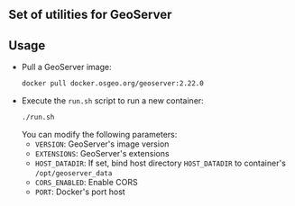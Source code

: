 Set of utilities for GeoServer
----

## Usage
- Pull a GeoServer image:
  ```sh
  docker pull docker.osgeo.org/geoserver:2.22.0
  ```
- Execute the `run.sh` script to run a new container:
  ```sh
  ./run.sh
  ```
  You can modify the following parameters:
  + `VERSION`: GeoServer's image version
  + `EXTENSIONS`: GeoServer's extensions
  + `HOST_DATADIR`: If set, bind host directory `HOST_DATADIR` to container's
    `/opt/geoserver_data`
  + `CORS_ENABLED`: Enable CORS
  + `PORT`: Docker's port host
